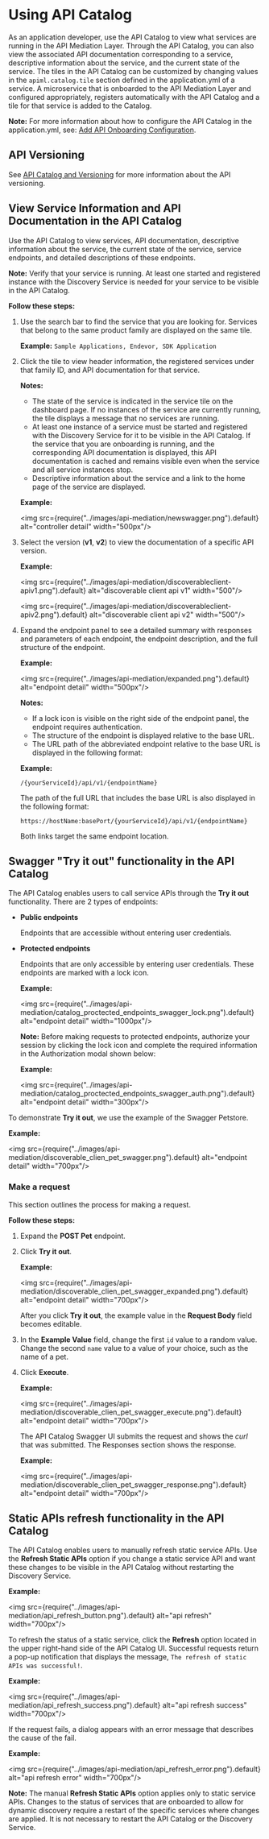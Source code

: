 # Using API Catalog

As an application developer, use the API Catalog to view what services are running in the
 API Mediation Layer. Through the API Catalog, you can also view the associated API documentation
  corresponding to a service, descriptive information about the service, and the current state
   of the service. The tiles in the API Catalog can be customized by changing values in
   the `apiml.catalog.tile` section defined in the application.yml of a service. A microservice that
   is onboarded to the API Mediation Layer and configured appropriately, registers automatically with the API Catalog
   and a tile for that service is added to the Catalog.

**Note:** For more information about how to configure the API Catalog in the application.yml, see: [Add API Onboarding Configuration](../extend/extend-apiml/onboard-spring-boot-enabler.md).

## API Versioning

See [API Catalog and Versioning](../extend/extend-apiml/api-mediation-versioning.md) for more information about the API versioning.

## View Service Information and API Documentation in the API Catalog

Use the API Catalog to view services, API documentation, descriptive information about the service, the current state of the service, service endpoints, and detailed descriptions of these endpoints.

**Note:** Verify that your service is running. At least one started and registered instance with the Discovery Service
           is needed for your service to be visible in the API Catalog.

**Follow these steps:**

1. Use the search bar to find the service that you are looking for.
Services that belong to the same product family are displayed on the same tile.

   **Example:** `Sample Applications, Endevor, SDK Application`

2. Click the tile to view header information, the registered services under that family ID,
 and API documentation for that service.

   **Notes:**

   * The state of the service is indicated in the service tile on the dashboard page.
    If no instances of the service are currently running, the tile displays a message that no services are running.
   * At least one instance of a service must be started and registered with the Discovery Service for it to be visible
    in the API Catalog. If the service that you are onboarding is running, and
    the corresponding API documentation is displayed, this API documentation is cached and remains visible
    even when the service and all service instances stop.
   * Descriptive information about the service and a link to the home page of the service are displayed.

   **Example:**

   <img src={require("../images/api-mediation/newswagger.png").default} alt="controller detail" width="500px"/>

3. Select the version (**v1**, **v2**) to view the documentation of a specific API version.

    **Example:**

    <img src={require("../images/api-mediation/discoverableclient-apiv1.png").default} alt="discoverable client api v1" width="500"/>

    <img src={require("../images/api-mediation/discoverableclient-apiv2.png").default} alt="discoverable client api v2" width="500"/>

4. Expand the endpoint panel to see a detailed summary with responses and parameters of each endpoint,
 the endpoint description, and the full structure of the endpoint.

   **Example:**

   <img src={require("../images/api-mediation/expanded.png").default} alt="endpoint detail" width="500px"/>

   **Notes:**

   * If a lock icon is visible on the right side of the endpoint panel, the endpoint requires authentication.
   * The structure of the endpoint is displayed relative to the base URL.
   * The URL path of the abbreviated endpoint relative to the base URL is displayed in the following format:

   **Example:**

    `/{yourServiceId}/api/v1/{endpointName}`

    The path of the full URL that includes the base URL is also displayed in the following format:

    `https://hostName:basePort/{yourServiceId}/api/v1/{endpointName}`

    Both links target the same endpoint location.

## Swagger "Try it out" functionality in the API Catalog

The API Catalog enables users to call service APIs through the **Try it out** functionality. There are 2 types of endpoints:

- **Public endpoints**

  Endpoints that are accessible without entering user credentials.
  
- **Protected endpoints** 

  Endpoints that are only accessible by entering user credentials. These endpoints are marked with a lock icon.

    **Example:**

    <img src={require("../images/api-mediation/catalog_proctected_endpoints_swagger_lock.png").default} alt="endpoint detail" width="1000px"/>

    **Note:** Before making requests to protected endpoints, authorize your session by clicking the lock icon and complete the required information in the Authorization modal shown below:

    **Example:**

    <img src={require("../images/api-mediation/catalog_proctected_endpoints_swagger_auth.png").default} alt="endpoint detail" width="300px"/>

To demonstrate **Try it out**, we use the example of the Swagger Petstore.

**Example:**

<img src={require("../images/api-mediation/discoverable_clien_pet_swagger.png").default} alt="endpoint detail" width="700px"/>

### Make a request

This section outlines the process for making a request.

**Follow these steps:**

1. Expand the **POST Pet** endpoint.

2. Click **Try it out**.

   **Example:**

    <img src={require("../images/api-mediation/discoverable_clien_pet_swagger_expanded.png").default} alt="endpoint detail" width="700px"/>

    After you click **Try it out**, the example value in the **Request Body** field becomes editable.

3. In the **Example Value** field, change the first `id` value to a random value. Change the second `name` value to a value of your choice, such as the name of a pet.

4. Click **Execute**.

   **Example:**

    <img src={require("../images/api-mediation/discoverable_clien_pet_swagger_execute.png").default} alt="endpoint detail" width="700px"/>

    The API Catalog Swagger UI submits the request and shows the _curl_ that was submitted. The Responses section shows the response. 

   **Example:**

    <img src={require("../images/api-mediation/discoverable_clien_pet_swagger_response.png").default} alt="endpoint detail" width="700px"/>


## Static APIs refresh functionality in the API Catalog

The API Catalog enables users to manually refresh static service APIs. Use the **Refresh Static APIs** option if you change a static service API and want these changes to be visible in the API Catalog without restarting the Discovery Service.

**Example:**

<img src={require("../images/api-mediation/api_refresh_button.png").default} alt="api refresh" width="700px"/>

To refresh the status of a static service, click the **Refresh** option located in the upper right-hand side of the API Catalog UI. 
Successful requests return a pop-up notification that displays the message, `The refresh of static APIs was successful!`.
 
**Example:**

<img src={require("../images/api-mediation/api_refresh_success.png").default} alt="api refresh success" width="700px"/>


 If the request fails, a dialog appears with an error message that describes the cause of the fail. 

**Example:**

<img src={require("../images/api-mediation/api_refresh_error.png").default} alt="api refresh error" width="700px"/>

**Note:** The manual **Refresh Static APIs** option applies only to static service APIs. Changes to the status of services that are onboarded to allow for dynamic discovery require a restart of the specific services where changes are applied. It is not necessary to restart the API Catalog or the Discovery Service.

